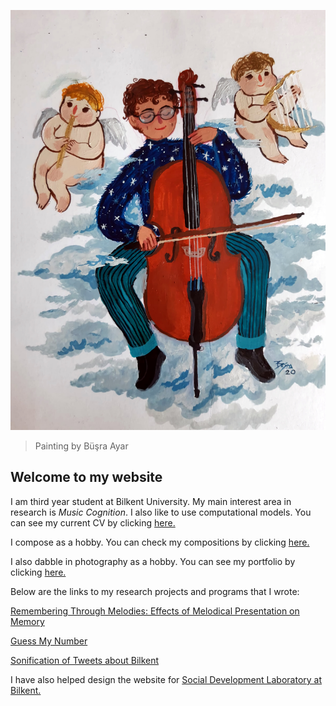 ![Profile logo](/docs/assets/IMG_9974.jpg)
> Painting by Büşra Ayar

## Welcome to my website 


I am third year student at Bilkent University. My main interest area in research is _Music Cognition_. I also like to use computational models. You can see my current CV by clicking [here.](https://ardaarslanbakan.github.io/personal-website/cv/) 

I compose as a hobby. You can check my compositions by clicking [here.](https://soundcloud.com/arda-arslanbakan-493046169?utm_source=clipboard&utm_medium=text&utm_campaign=social_sharing)

I also dabble in photography as a hobby. You can see my portfolio by clicking [here.](https://ardaarslanbakan.myportfolio.com)

Below are the links to my research projects and programs that I wrote:

[Remembering Through Melodies: Effects of Melodical Presentation on Memory](https://ardaarslanbakan.github.io/personal-website/project/)

[Guess My Number](https://ardaarslanbakan.github.io/personal-website/guess_my_number/)

[Sonification of Tweets about Bilkent](https://ardaarslanbakan.github.io/personal-website/Sonification/)

I have also helped design the website for [Social Development Laboratory at Bilkent.](http://secilgonultas.bilkent.edu.tr/)







